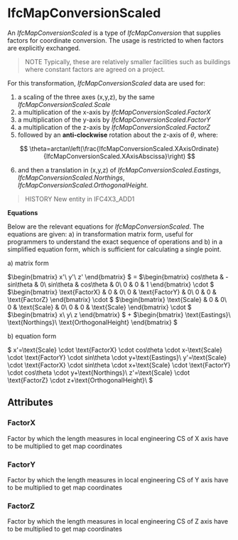 # IfcMapConversionScaled

An _IfcMapConversionScaled_ is a type of _IfcMapConversion_ that supplies factors for coordinate conversion. The usage is restricted to when factors are explicitly exchanged. 

> NOTE  Typically, these are relatively smaller facilities such as buildings where constant factors are agreed on a project.

For this transformation, _IfcMapConversionScaled_ data are used for:
1. a scaling of the three axes (x,y,z), by the same _IfcMapConversionScaled.Scale_
2. a multiplication of the x-axis by _IfcMapConversionScaled.FactorX_
3. a multiplication of the y-axis by _IfcMapConversionScaled.FactorY_
4. a multiplication of the z-axis by _IfcMapConversionScaled.FactorZ_
5. followed by an **anti-clockwise** rotation about the z-axis of $\theta$, where: 

$$
\theta=arctan\left(\frac{IfcMapConversionScaled.XAxisOrdinate}{IfcMapConversionScaled.XAxisAbscissa}\right)
$$

6. and then a translation in (x,y,z) of _IfcMapConversionScaled.Eastings_, _IfcMapConversionScaled.Northings_, _IfcMapConversionScaled.OrthogonalHeight_.

> HISTORY New entity in IFC4X3_ADD1

**Equations**

Below are the relevant equations for _IfcMapConversionScaled_. The equations are given: a) in transformation matrix form, useful for programmers to understand the exact sequence of operations and b) in a simplified equation form, which is sufficient for calculating a single point.

a) matrix form

$\begin{bmatrix}
x'\\
y'\\
z'
\end{bmatrix}
$ = $\begin{bmatrix}
cos\theta & -sin\theta & 0\\
sin\theta & cos\theta & 0\\
0 & 0 & 1
\end{bmatrix} \cdot 
$ $\begin{bmatrix}
\text{FactorX} & 0 & 0\\
0 & \text{FactorY} & 0\\
0 & 0 & \text{FactorZ}
\end{bmatrix} \cdot 
$ $\begin{bmatrix}
\text{Scale} & 0 & 0\\
0 & \text{Scale} & 0\\
0 & 0 & \text{Scale}
\end{bmatrix} \cdot 
$ $\begin{bmatrix}
x\\
y\\
z
\end{bmatrix}
$ + $\begin{bmatrix}
\text{Eastings}\\
\text{Northings}\\
\text{OrthogonalHeight}
\end{bmatrix}
$

b) equation form

$
x'=\text{Scale} \cdot \text{FactorX} \cdot cos\theta \cdot x-\text{Scale} \cdot \text{FactorY} \cdot sin\theta \cdot y+\text{Eastings}\\
y'=\text{Scale} \cdot \text{FactorX} \cdot sin\theta \cdot x+\text{Scale} \cdot \text{FactorY} \cdot cos\theta \cdot y+\text{Northings}\\
z'=\text{Scale} \cdot \text{FactorZ} \cdot z+\text{OrthogonalHeight}\\
$

## Attributes

### FactorX
Factor by which the length measures in local engineering CS of X axis have to be multiplied to get map coordinates

### FactorY
Factor by which the length measures in local engineering CS of Y axis have to be multiplied to get map coordinates

### FactorZ
Factor by which the length measures in local engineering CS of Z axis have to be multiplied to get map coordinates
